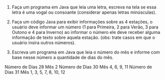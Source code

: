 1. Faça um programa em Java que leia uma letra, escreva na tela se essa letra é uma vogal ou consoante (considerar apenas letras minúsculas).

2. Faça um código Java para exibir informações sobre as 4 estações, o usuário deve informar um número (1 para Primeira, 2 para Verão, 3 para Outono e 4 para Inverno) ao informar o número ele deve receber alguma informação de texto sobre aquela estação. (obs: trate casos em que o usuário insira outros números).

3. Escreva um programa em Java que leia o número do mês e informe com base nesse número a quantidade de dias do mês.
  
  Número de Dias  28   Mês  2
  Número de Dias  30   Mês  4,  6,  9, 11 
  Número de Dias  31   Mês  1,  3,  5, 7, 8, 10, 12
  
  
